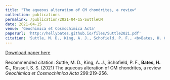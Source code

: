 ```yaml
---
title: "The aqueous alteration of CM chondrites, a review"
collection: publications
permalink: /publication/2021-04-15-SuttleCM
date: 2021-04-15
venue: 'Geochimica et Cosmochimica Acta'
paperurl: 'http://hellybates.github.io/files/Suttle2021.pdf'
citation: 'Suttle, M. D., King, A. J., Schofield, P. F., <b>Bates, H. C.,</b> Russell, S. S. (2021) The aqueous alteration of CM chondrites, a review <i>Geochimica et Cosmochimica Acta</i> 299:219-256.'
---
```

[Download paper here](http://hellybates.github.io/files/Suttle2021.pdf)

Recommended citation: Suttle, M. D., King, A. J., Schofield, P. F., <b>Bates, H. C.,</b> Russell, S. S. (2021) The aqueous alteration of CM chondrites, a review <i>Geochimica et Cosmochimica Acta</i> 299:219-256.